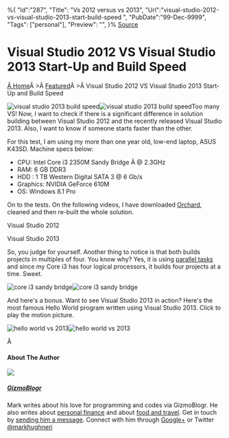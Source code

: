 ﻿%{
    "Id":"287",
    "Title": "Vs 2012 versus vs 2013",
    "Url":"visual-studio-2012-vs-visual-studio-2013-start-build-speed",
    "PubDate":"99-Dec-9999",
    "Tags": ["personal"],
    "Preview": "",
}%
[Source](http://gizmoblogr.com/513/visual-studio-2012-vs-visual-studio-2013-start-build-speed "Permalink to Visual Studio 2012 VS Visual Studio 2013 Start-Up and Build Speed")

# Visual Studio 2012 VS Visual Studio 2013 Start-Up and Build Speed

[Â Home][1]Â >Â [Featured][2]Â >Â Visual Studio 2012 VS Visual Studio 2013 Start-Up and Build Speed

![visual studio 2013 build speed][3]![visual studio 2013 build speed][4]Too many VS! Now, I want to check if there is a significant difference in solution building between Visual Studio 2012 and the recently released Visual Studio 2013. Also, I want to know if someone starts faster than the other.

For this test, I am using my more than one year old, low-end laptop, ASUS K43SD. Machine specs below:

* CPU: Intel Core i3 2350M Sandy Bridge Â @ 2.3GHz
* RAM: 6 GB DDR3
* HDD : 1 TB Western Digital SATA 3 @ 6 Gb/s
* Graphics: NVIDIA GeForce 610M
* OS: Windows 8.1 Pro

On to the tests. On the following videos, I have downloaded [Orchard][5], cleaned and then re-built the whole solution.



Visual Studio 2012

Visual Studio 2013

So, you judge for yourself. Another thing to notice is that both builds projects in multiples of four. You know why? Yes, it is using [parallel tasks][6] and since my Core i3 has four logical processors, it builds four projects at a time. Sweet.

![core i3 sandy bridge][3]![core i3 sandy bridge][7]

And here's a bonus. Want to see Visual Studio 2013 in action? Here's the most famous Hello World program written using Visual Studio 2013. Click to play the motion picture.

![hello world vs 2013][3]![hello world vs 2013][8]

Â 




#### About The Author

![][9]

##### [GizmoBlogr][10]

Mark writes about his love for programming and codes via GizmoBlogr. He also writes about [personal finance][11] and about [food and travel][12]. Get in touch by [sending him a message][13]. Connect with him through  [Google+][14] or Twitter [@markhughneri][15]

[1]: http://gizmoblogr.com
[2]: http://gizmoblogr.com/category/featured "View all posts in Featured"
[3]: http://gizmoblogr.com/assets/loading.gif
[4]: http://gizmoblogr.com/wp-content/uploads/2013/10/vs2013-p-300x168.png
[5]: http://orchard.codeplex.com/
[6]: http://msdn.microsoft.com/en-us/library/dd460693.aspx
[7]: http://gizmoblogr.com/wp-content/uploads/2013/10/core-i3-sandy-bridge-300x134.png
[8]: http://gizmoblogr.com/wp-content/uploads/2013/10/hello-world-vs-2013-1024x575.gif
[9]: http://0.gravatar.com/avatar/0a71fb2741e1e3052384c81c65fde29a?s=100&d=http%3A%2F%2F0.gravatar.com%2Favatar%2Fad516503a11cd5ca435acc9bb6523536%3Fs%3D100&r=G
[10]: http://gizmoblogr.com/author/mhneri
[11]: http://moneygizmo.net
[12]: http://www.sisigbytes.com
[13]: http://gizmoblogr.com/contact
[14]: http://plus.google.com/108873856677774227247?rel=author
[15]: https://twitter.com/markhughneri
